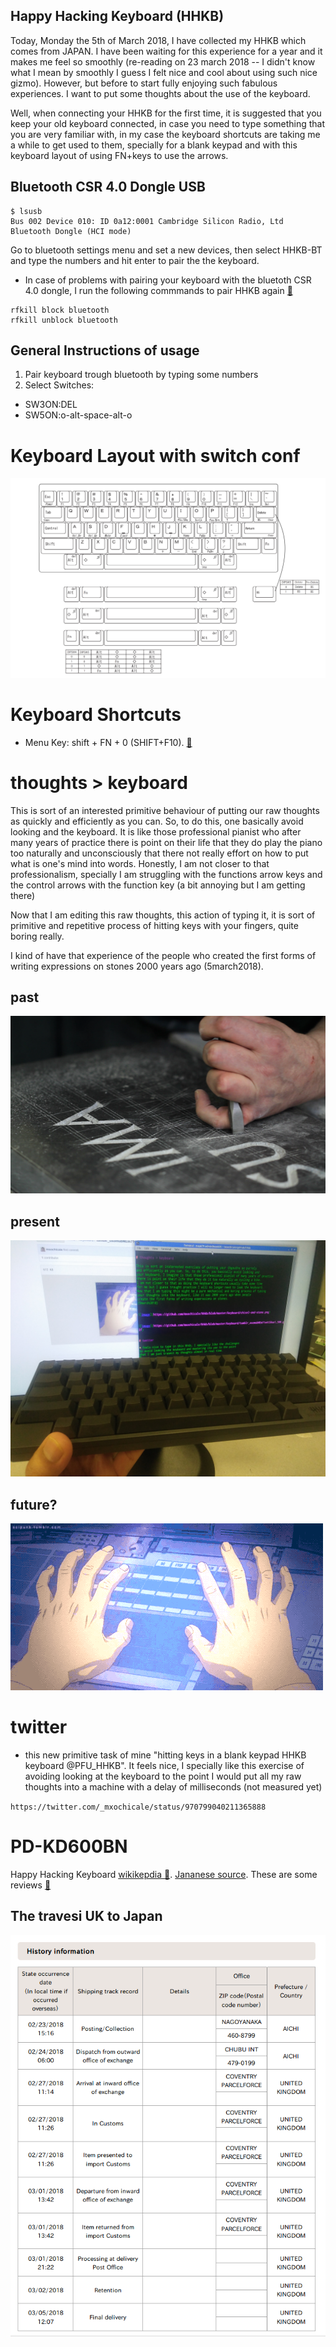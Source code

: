 Happy Hacking Keyboard (HHKB)
---

Today, Monday the 5th of March 2018, I have collected my HHKB which comes from JAPAN.
I have been waiting for this experience for a year and it makes me feel so smoothly
(re-reading on 23 march 2018 -- I didn't know what I mean by smoothly I guess I felt
nice and cool about using such nice gizmo).
However, but before to start fully enjoying such
fabulous experiences. I want to put some thoughts about the use of the keyboard.

Well, when connecting your HHKB for the first time, it is suggested that you keep 
your old keyboard connected, in case you need to type something that you are
very familiar with, in my case the keyboard shortcuts are taking me a while to
get used to them, specially for a blank keypad and with this keyboard layout of 
using FN+keys to use the arrows.


## Bluetooth CSR 4.0 Dongle USB

```
$ lsusb
Bus 002 Device 010: ID 0a12:0001 Cambridge Silicon Radio, Ltd Bluetooth Dongle (HCI mode)

```
Go to bluetooth settings menu and set a new devices, then select HHKB-BT and type
the numbers and hit enter to pair the the keyboard.


* In case of problems with pairing your keyboard with the bluetoth CSR 4.0 dongle,
I run the following commmands to pair HHKB again  [:link:](https://askubuntu.com/questions/787023/bluetooth-not-working-on-ubuntu-16-04-lts)

```
rfkill block bluetooth
rfkill unblock bluetooth
```


## General Instructions of usage
1. Pair keyboard trough bluetooth by typing some numbers 
2. Select Switches:   
* SW3ON:DEL   
* SW5ON:o-alt-space-alt-o	

# Keyboard Layout with switch conf

![image](https://github.com/mxochicale/hhkb/blob/master/keyboard/20171225203648.png)


# Keyboard Shortcuts

* Menu Key: shift + FN + 0 (SHIFT+F10). [:link:](https://geekhack.org/index.php?topic=8951.0)





# thoughts > keyboard

This is sort of an interested primitive behaviour of putting our raw thoughts 
as quickly and efficiently as you can. So, to do this, one basically avoid looking and 
the keyboard. It is like those professional pianist who after many years of practice
there is point on their life that they do play the piano too naturally and unconsciously 
that there not really effort on how to put what is one's mind into words.
Honestly, I am not closer to that professionalism, specially I am struggling  with 
the functions arrow keys and the control arrows with the function key 
(a bit annoying but I am getting there) 

Now that I am editing this raw thoughts, this action of typing it, it is 
sort of primitive and repetitive process of hitting keys with your fingers,
quite boring really.

I kind of have that experience of the people who created the first forms of 
writing expressions on stones 2000 years ago (5march2018).

## past 
![image](https://github.com/mxochicale/hhkb/blob/master/keyboard/chisel-and-stone.png)

## present
![image](https://github.com/mxochicale/hhkb/blob/master/keyboard/PD-KD600BN/IMG20180305171551.jpg)

## future?
![image](https://github.com/mxochicale/hhkb/blob/master/keyboard/tumblr_oxomubNEm71w4t58uo1_500.gif)


# twitter

* this new primitive task of mine "hitting keys in a blank 
keypad HHKB keyboard @PFU_HHKB". It feels nice, I specially like 
this exercise of avoiding looking at the keyboard to the point 
I would put all my raw thoughts into a machine with a 
delay of milliseconds (not measured yet)

`https://twitter.com/_mxochicale/status/970799040211365888`




# PD-KD600BN

Happy Hacking Keyboard [wikikepdia :link:](https://en.wikipedia.org/wiki/Happy_Hacking_Keyboard). [Jananese source](http://www.pfu.fujitsu.com/direct/hhkb/detail_hhkb-pro-bt-nl.html).
These are some reviews [:link:](https://deskthority.net/product-news-f44/hhkb-professional-bt-bluetooth-t13513.html)


## The travesi UK to Japan
![image](https://github.com/mxochicale/hhkb/blob/master/keyboard/PD-KD600BN/23-23-28-03-05-2018.png)




